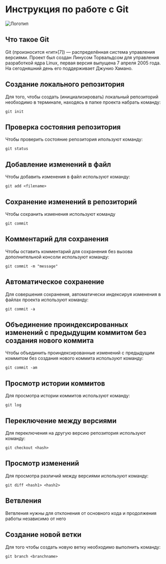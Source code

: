 # **Инструкция по работе с Git**

![Логотип](images/git.jpg)


## Что такое Git

Git (произносится «гит»[7]) — распределённая система управления версиями. Проект был создан Линусом Торвальдсом для управления разработкой ядра Linux, первая версия выпущена 7 апреля 2005 года. На сегодняшний день его поддерживает Джунио Хамано.

## Создание локального репозитория

Для того, чтобы создать (инициализировать) локальный репозиторий необходимо в терминале, находясь в папке проекта набрать команду: 

    git init

## Проверка состояния репозитория

Чтобы проверить состояние репозитория ипользуют команду:

    git status

## Добавление изменений в файл

Чтобы добавить изменения в файл используют команду:

    git add <filename>

## Сохранение изменений в репозиторий

Чтобы сохранить изменения используют команду

    git commit

## Комментарий для сохранения

Чтобы оставить комментарий для сохранения без вызова дополнительной консоли используют команду:

    git commit -m "message"

## Автоматическое сохранение

Для совершения сохранения, автоматически индексируя изменения в файлах
проекта используют команду:

    git commit -a

## Объединение проиндексированных изменений с предыдущим коммитом без создания нового коммита

Чтобы объединить проиндексированные изменений с предыдущим коммитом без создания нового коммита используют команду:

    git commit -am

## Просмотр истории коммитов

Для просмотра истории коммитов используют команду:

    git log

## Переключение между версиями

Для переключения на другую версию репозитория используют команду:

    git checkout <hash>

## Просмотр изменений

Для просмотра различий между версиями используют команду:

    git diff <hash1> <hash2>

## Ветвления

Ветвления нужны для отклонения от основного кода и продолжения работы независимо от него

## Создание новой ветки

Для того чтобы создать новую ветку необходимо выполнить команду:

    git branch <branchname>  
